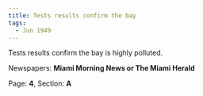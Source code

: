 ```yaml
---  
title: Tests results confirm the bay  
tags:  
  - Jun 1949  
---  
```

  
Tests results confirm the bay is highly polluted.  
  
Newspapers: **Miami Morning News or The Miami Herald**  
  
Page: **4**, Section: **A** 
